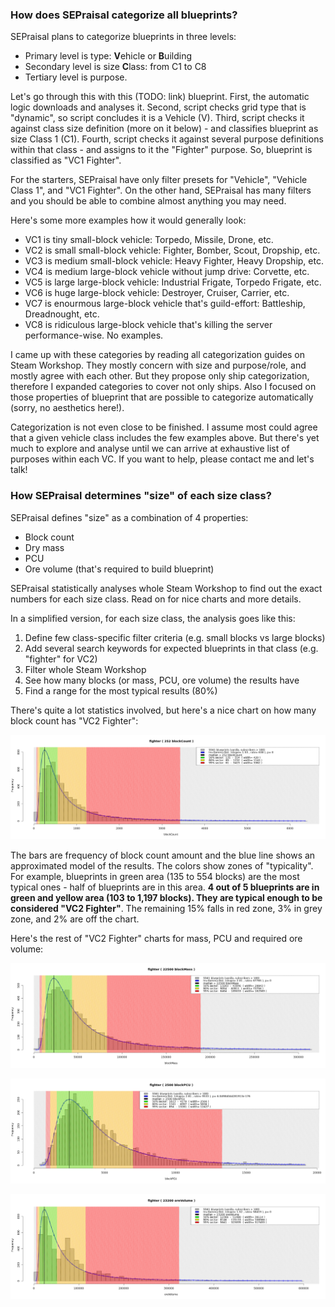 ### How does SEPraisal categorize all blueprints?

SEPraisal plans to categorize blueprints in three levels:
- Primary level is type: **V**ehicle or **B**uilding
- Secondary level is size **C**lass: from C1 to C8
- Tertiary level is purpose.

Let's go through this with this (TODO: link) blueprint.
First, the automatic logic downloads and analyses it.
Second, script checks grid type that is "dynamic", so script concludes it is a Vehicle (V).
Third, script checks it against class size definition (more on it below) - and classifies blueprint as size Class 1 (C1).
Fourth, script checks it against several purpose definitions within that class - and assigns to it the "Fighter" purpose.
So, blueprint is classified as "VC1 Fighter".

For the starters, SEPraisal have only filter presets for "Vehicle", "Vehicle Class 1", and "VC1 Fighter".
On the other hand, SEPraisal has many filters and you should be able to combine almost anything you may need.

Here's some more examples how it would generally look:
- VC1 is tiny small-block vehicle: Torpedo, Missile, Drone, etc.
- VC2 is small small-block vehicle: Fighter, Bomber, Scout, Dropship, etc.
- VC3 is medium small-block vehicle: Heavy Fighter, Heavy Dropship, etc.
- VC4 is medium large-block vehicle without jump drive: Corvette, etc.
- VC5 is large large-block vehicle: Industrial Frigate, Torpedo Frigate, etc.
- VC6 is huge large-block vehicle: Destroyer, Cruiser, Carrier, etc.
- VC7 is enourmous large-block vehicle that's guild-effort: Battleship, Dreadnought, etc.
- VC8 is ridiculous large-block vehicle that's killing the server performance-wise. No examples.

I came up with these categories by reading all categorization guides on Steam Workshop.
They mostly concern with size and purpose/role, and mostly agree with each other.
But they propose only ship categorization, therefore I expanded categories to cover not only ships.
Also I focused on those properties of blueprint that are possible to categorize automatically (sorry, no aesthetics here!).

Categorization is not even close to be finished.
I assume most could agree that a given vehicle class includes the few examples above.
But there's yet much to explore and analyse until we can arrive at exhaustive list of purposes within each VC.
If you want to help, please contact me and let's talk!

### How SEPraisal determines "size" of each size class?

SEPraisal defines "size" as a combination of 4 properties:
- Block count
- Dry mass
- PCU
- Ore volume (that's required to build blueprint)

SEPraisal statistically analyses whole Steam Workshop to find out the exact numbers for each size class.
Read on for nice charts and more details.

In a simplified version, for each size class, the analysis goes like this:
1. Define few class-specific filter criteria (e.g. small blocks vs large blocks)
2. Add several search keywords for expected blueprints in that class (e.g. "fighter" for VC2)
3. Filter whole Steam Workshop
4. See how many blocks (or mass, PCU, ore volume) the results have
5. Find a range for the most typical results (80%)

There's quite a lot statistics involved, but here's a nice chart on how many block count has "VC2 Fighter":

![chart](./fighter-blockCount.png "Distribution of block COUNT for blueprints called Fighter and similar.")

The bars are frequency of block count amount and the blue line shows an approximated model of the results.
The colors show zones of "typicality".
For example, blueprints in green area (135 to 554 blocks) are the most typical ones - half of blueprints are in this area.
**4 out of 5 blueprints are in green and yellow area (103 to 1,197 blocks). They are typical enough to be considered "VC2 Fighter"**.
The remaining 15% falls in red zone, 3% in grey zone, and 2% are off the chart.

Here's the rest of "VC2 Fighter" charts for mass, PCU and required ore volume:

![chart](./fighter-blockMass.png "Distribution of block MASS for blueprints called Fighter and similar.")

![chart](./fighter-blockPCU.png "Distribution of block PCU for blueprints called Fighter and similar.")

![chart](./fighter-oreVolume.png "Distribution of ore volume for blueprints called Fighter and similar.")

